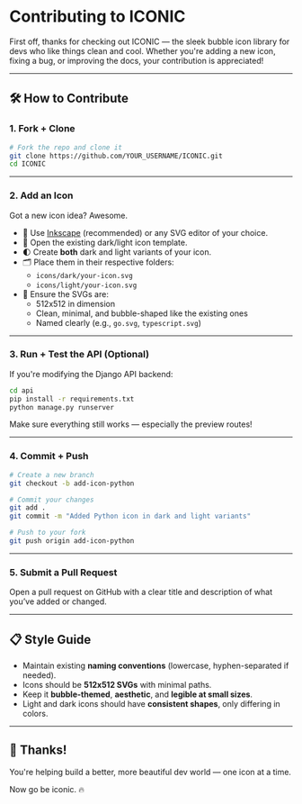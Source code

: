
# Contributing to ICONIC

First off, thanks for checking out ICONIC — the sleek bubble icon library for devs who like things clean and cool. Whether you're adding a new icon, fixing a bug, or improving the docs, your contribution is appreciated!

---

## 🛠️ How to Contribute

### 1. Fork + Clone

```bash
# Fork the repo and clone it
git clone https://github.com/YOUR_USERNAME/ICONIC.git
cd ICONIC
```

---

### 2. Add an Icon

Got a new icon idea? Awesome.

- 🔧 Use [Inkscape](https://inkscape.org) (recommended) or any SVG editor of your choice.
- 🎨 Open the existing dark/light icon template.
- 🌓 Create **both** dark and light variants of your icon.
- 🗂️ Place them in their respective folders:
  - `icons/dark/your-icon.svg`
  - `icons/light/your-icon.svg`
- 🧼 Ensure the SVGs are:
  - 512x512 in dimension
  - Clean, minimal, and bubble-shaped like the existing ones
  - Named clearly (e.g., `go.svg`, `typescript.svg`)

---

### 3. Run + Test the API (Optional)

If you're modifying the Django API backend:

```bash
cd api
pip install -r requirements.txt
python manage.py runserver
```

Make sure everything still works — especially the preview routes!

---

### 4. Commit + Push

```bash
# Create a new branch
git checkout -b add-icon-python

# Commit your changes
git add .
git commit -m "Added Python icon in dark and light variants"

# Push to your fork
git push origin add-icon-python
```

---

### 5. Submit a Pull Request

Open a pull request on GitHub with a clear title and description of what you’ve added or changed.

---

## 📋 Style Guide

- Maintain existing **naming conventions** (lowercase, hyphen-separated if needed).
- Icons should be **512x512 SVGs** with minimal paths.
- Keep it **bubble-themed**, **aesthetic**, and **legible at small sizes**.
- Light and dark icons should have **consistent shapes**, only differing in colors.

---

## 🙏 Thanks!

You're helping build a better, more beautiful dev world — one icon at a time.

Now go be iconic. 🔥

